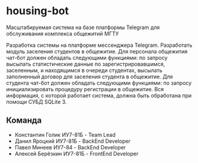 # housing-bot
Масштабируемая система на базе платформы Telegram  для обслуживания комплекса общежитий МГТУ

Разработка системы на платформе мессенджера Telegram. Разработать модуль заселения студентов в общежитие. Для персонала общежития чат-бот должен обладать следующими функциями: по запросу высылать статистические данные по зарегистрировавшимся, заселенным, и находящимся в очереди студентах, высылать заполненный договор для заселения студента в общежитие. Для студента чат-бот должен обладать следующими функциями: по запросу инициализировать процедуру регистрации в общежитие. Вся информация, с которой работает система, должна быть обработана при помощи СУБД SQLite 3.

## Команда
* Константин Голик ИУ7-81Б - Team Lead
* Данил Яроцкий ИУ7-81Б - BackEnd Developer
* Павел Минеев ИУ7-84 - BackEnd Developer
* Алексей Берёзкин ИУ7-81Б - FrontEnd Developer
